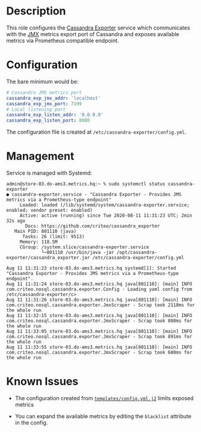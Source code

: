 # Description

This role configures the [Cassandra Exporter](https://github.com/criteo/cassandra_exporter) service which communicates with the [JMX](https://en.wikipedia.org/wiki/Java_Management_Extensions) metrics export port of Cassandra and exposes available metrics via Prometheus compatible endpoint.

# Configuration

The bare minimum would be:
```yml
# Cassandra JMS metrics port
cassandra_exp_jmx_addr: 'localhost'
cassandra_exp_jmx_port: 7199
# Local listening port
cassandra_exp_listen_addr: '0.0.0.0'
cassandra_exp_listen_port: 8080
```
The configuration file is created at `/etc/cassandra-exporter/config.yml`.

# Management

Service is managed with Systemd:
```
admin@store-03.do-ams3.metrics.hq:~ % sudo systemctl status cassandra-exporter
● cassandra-exporter.service - "Cassandra Exporter - Provides JMS metrics via a Prometheus-type endpoint"
     Loaded: loaded (/lib/systemd/system/cassandra-exporter.service; enabled; vendor preset: enabled)
     Active: active (running) since Tue 2020-08-11 11:31:23 UTC; 2min 32s ago
       Docs: https://github.com/criteo/cassandra_exporter
   Main PID: 801110 (java)
      Tasks: 26 (limit: 9513)
     Memory: 118.5M
     CGroup: /system.slice/cassandra-exporter.service
             └─801110 /usr/bin/java -jar /opt/cassandra-exporter/cassandra_exporter.jar /etc/cassandra-exporter/config.yml

Aug 11 11:31:23 store-03.do-ams3.metrics.hq systemd[1]: Started "Cassandra Exporter - Provides JMS metrics via a Prometheus-type endpoint".
Aug 11 11:31:24 store-03.do-ams3.metrics.hq java[801110]: [main] INFO com.criteo.nosql.cassandra.exporter.Config - Loading yaml config from /etc/cassandra-exporter/c>
Aug 11 11:31:26 store-03.do-ams3.metrics.hq java[801110]: [main] INFO com.criteo.nosql.cassandra.exporter.JmxScraper - Scrap took 2118ms for the whole run
Aug 11 11:32:15 store-03.do-ams3.metrics.hq java[801110]: [main] INFO com.criteo.nosql.cassandra.exporter.JmxScraper - Scrap took 880ms for the whole run
Aug 11 11:33:05 store-03.do-ams3.metrics.hq java[801110]: [main] INFO com.criteo.nosql.cassandra.exporter.JmxScraper - Scrap took 891ms for the whole run
Aug 11 11:33:55 store-03.do-ams3.metrics.hq java[801110]: [main] INFO com.criteo.nosql.cassandra.exporter.JmxScraper - Scrap took 680ms for the whole run
```

# Known Issues

*  The configuration created from [`templates/config.yml.j2`](./templates/config.yml.j2) limits exposed metrics
  - You can expand the available metrics by editing the `blacklist` attribute in the config.
